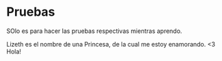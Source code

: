# Pruebas 
SOlo es para hacer las pruebas respectivas mientras aprendo.

Lizeth es el nombre de una Princesa, de la cual me estoy enamorando. <3
Hola!
